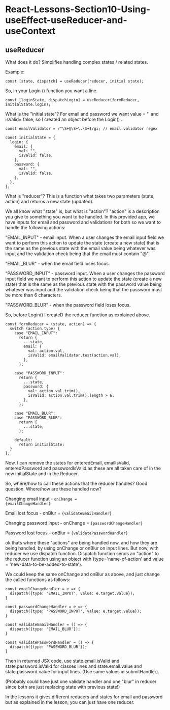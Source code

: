 # React-Lessons-Section10-Using-useEffect-useReducer-and-useContext


## useReducer

What does it do? Simplifies handling complex states / related states.

Example: 
```
const [state, dispatch] = useReducer(reducer, initial state);
```

So, in your Login () function you want a line.
```
const [loginState, dispatchLogin] = useReducer(formReducer, initialState.login);
```


What is the "initial state"?  For email and password we want value = '' and isValid= false, so I created an object before the Login() ..
```
const emailValidator = /^\S+@\S+\.\S+$/gi; // email validator regex

const initialState = {
  login: {
    email: {
      val: "",
      isValid: false,
    },
    password: {
      val: "",
      isValid: false,
    },
  },
};
```

What is "reducer"? This is a function what takes two parameters (state, action) and returns a new state (updated).

We all know what "state" is, but what is "action"? "action" is a description you give to something you want to be handled. In this provided app, we have inputs for email and password and validations for both so we want to handle the following actions:

"EMAIL_INPUT" - email input. When a user changes the email input field we want to perform this action to update the state (create a new state) that is the same as the previous state with the email value being whatever was input and the validation check being that the email must contain "@".

"EMAIL_BLUR" - when the email field loses focus.

"PASSWORD_INPUT" - password input. When a user changes the password input field we want to perform this action to update the state (create a new state) that is the same as the previous state with the password value being whatever was input and the validation check being that the password must be more than 6 characters.

"PASSWORD_BLUR" - when the password field loses focus.

So, before Login() I createD the reducer function as explained above.

```
const formReducer = (state, action) => {
  switch (action.type) {
    case "EMAIL_INPUT":
      return {
        ...state,
        email: {
          val: action.val,
          isValid: emailValidator.test(action.val),
        },
      };

    case "PASSWORD_INPUT":
      return {
        ...state,
        password: {
          val: action.val.trim(),
          isValid: action.val.trim().length > 6,
        },
      };

    case "EMAIL_BLUR":
    case "PASSWORD_BLUR":
      return {
        ...state,
      };

    default:
      return initialState;
  }
};
```

Now, I can remove the states for enteredEmail, emailIsValid, enteredPassword and passwordIsValid as these are all taken care of in the new initialState and in the Reducer.

So, where/how to call these actions that the reducer handles? Good question. Where/how are these handled now?

Changing email input - <code>onChange = {emailChangeHandler}</code>

Email lost focus - onBlur = <code>{validateEmailHandler}</code>

Changing password input - onChange = <code>{passwordChangeHandler}</code>

Password lost focus - onBlur = <code>{validatePasswordHandler}</code>

ok thats where these "actions" are being handled now, and how they are being handled, by using onChange or onBlur on input lines.  But now, with reducer we use dispatch function. Dispatch function sends an "action"  to the reducer function using an object with {type='name-of-action' and value = 'new-data-to-be-added-to-state').

We could keep the same onChange and onBlur as above, and just change the called functions as follows:

```
const emailChangeHandler = e => {
  dispatch({type: 'EMAIL_INPUT', value: e.target.value});
}

const passwordChangeHandler = e => {
  dispatch({type: 'PASSWORD_INPUT', value: e.target.value});
}

const validateEmailHandler = () => {
  dispatch({type: 'EMAIL_BLUR'});
}

const validatePasswordHandler = () => {
  dispatch({type: 'PASSWORD_BLUR'});
}
```

Then in returned JSX code, use state.email.isValid and state.password.isValid for classes lines and state.email.value and state.password.value for input lines. (Use same values in submitHandler).

(Probably could have just one validate handler and one "blur" in reducer since both are just replacing state with previous state!)

In the lessons it gives different reducers and states for email and password but as explained in the lesson, you can just have one reducer.
